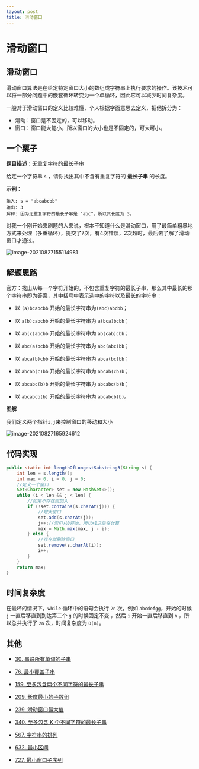 ```yaml
---
layout: post
title: 滑动窗口
---
```


# 滑动窗口
## 滑动窗口

滑动窗口算法是在给定特定窗口大小的数组或字符串上执行要求的操作。该技术可以将一部分问题中的嵌套循环转变为一个单循环，因此它可以减少时间复杂度。

一般对于滑动窗口的定义比较难懂，个人根据字面意思去定义，把他拆分为：

- 滑动：窗口是不固定的，可以移动。
- 窗口：窗口能大能小，所以窗口的大小也是不固定的，可大可小。

## 一个栗子

**题目描述**：[无重复字符的最长子串](https://leetcode-cn.com/problems/longest-substring-without-repeating-characters/)

给定一个字符串 `s` ，请你找出其中不含有重复字符的 **最长子串** 的长度。

**示例**：

```
输入: s = "abcabcbb"
输出: 3 
解释: 因为无重复字符的最长子串是 "abc"，所以其长度为 3。
```

对我一个刚开始来刷题的人来说，根本不知道什么是滑动窗口，用了最简单粗暴地方式来处理（多重循环），提交了7次，有4次错误，2次超时，最后去了解了滑动窗口才通过。

![image-20210827155114981](https://cdn.javatv.net/note/20210827155122.png)

## 解题思路

官方：找出从每一个字符开始的，不包含重复字符的最长子串，那么其中最长的那个字符串即为答案，其中括号中表示选中的字符以及最长的字符串：

- 以 `(a)bcabcbb` 开始的最长字符串为`(abc)abcbb`；

- 以 `a(b)cabcbb` 开始的最长字符串为 `a(bca)bcbb`；
- 以 `ab(c)abcbb` 开始的最长字符串为 `ab(cab)cbb`；
- 以 `abc(a)bcbb` 开始的最长字符串为 `abc(abc)bb`；
- 以 `abca(b)cbb` 开始的最长字符串为 `abca(bc)bb`；
- 以 `abcab(c)bb` 开始的最长字符串为 `abcab(cb)b`；
- 以 `abcabc(b)b` 开始的最长字符串为 `abcabc(b)b`；
- 以 `abcabcb(b)` 开始的最长字符串为 `abcabcb(b)`。

**图解**

我们定义两个指针`i,j`来控制窗口的移动和大小

![image-20210827165924612](https://cdn.javatv.net/note/20210827165924.png)

## 代码实现

```java
public static int lengthOfLongestSubstring3(String s) {
    int len = s.length();
    int max = 0, i = 0, j = 0;
    //定义一个窗口
    Set<Character> set = new HashSet<>();
    while (i < len && j < len) {
        //如果不存在则加入
        if (!set.contains(s.charAt(j))) {
            //增大窗口
            set.add(s.charAt(j));
            j++;//索引从0开始，所以+1之后在计算
            max = Math.max(max, j - i);
        } else {
            //存在就删除窗口
            set.remove(s.charAt(i));
            i++;
        }
    }
    return max;
}
```

## 时间复杂度

在最坏的情况下，`while` 循环中的语句会执行 `2n` 次，例如 `abcdefgg`，开始的时候 `j` 一直后移直到到达第二个 `g` 的时候固定不变 ，然后 `i` 开始一直后移直到 `n` ，所以总共执行了 `2n` 次，时间复杂度为 `O(n)`。

## 其他

- [30. 串联所有单词的子串](https://leetcode-cn.com/problems/substring-with-concatenation-of-all-words/)

- [76. 最小覆盖子串](https://leetcode-cn.com/problems/minimum-window-substring/)
- [159. 至多包含两个不同字符的最长子串](https://leetcode-cn.com/problems/longest-substring-with-at-most-two-distinct-characters/)
- [209. 长度最小的子数组](https://leetcode-cn.com/problems/minimum-size-subarray-sum/)
- [239. 滑动窗口最大值](https://leetcode-cn.com/problems/sliding-window-maximum/)
- [340. 至多包含 K 个不同字符的最长子串](https://leetcode-cn.com/problems/longest-substring-with-at-most-k-distinct-characters/)
- [567. 字符串的排列](https://leetcode-cn.com/problems/permutation-in-string/)
- [632. 最小区间](https://leetcode-cn.com/problems/smallest-range/)
- [727. 最小窗口子序列](https://leetcode-cn.com/problems/minimum-window-subsequence/)
